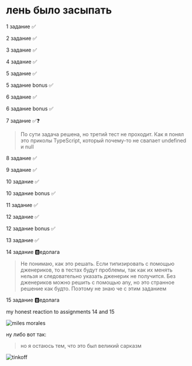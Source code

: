 # лень было засыпать

1 задание ✅

2 задание ✅

3 задание ✅

4 задание ✅

5 задание ✅

5 задание bonus ✅

6 задание ✅

6 задание bonus ✅

7 задание ✅❓

> По сути задача решена, но третий тест не проходит. Как я понял это приколы TypeScript, который почему-то не свапает undefined и null

8 задание ✅

9 задание ✅

10 задание ✅

10 задание bonus ✅

11 задание ✅

12 задание ✅

12 задание bonus ✅

13 задание ✅

14 задание 🅱️едолага

> Не понимаю, как это решать. Если типизировать с помощью дженериков, то в тестах будут проблемы, так как их менять нельзя и следовательно указать дженерик не получится. Без дженериков можно решить с помощью any, но это странное решение как будто. Поэтому не знаю че с этим заданием

15 задание 🅱️едолага

my honest reaction to assignments 14 and 15

![miles morales](https://i.ibb.co/Fn81kRh/fb45854003af82a90bca92eead5ec641.jpg)

ну либо вот так:

> но я остаюсь тем, что это был великий сарказм

![tinkoff](https://cdn.forbes.ru/forbes-static/new/2022/05/7-627bab7a33d74.jpg)